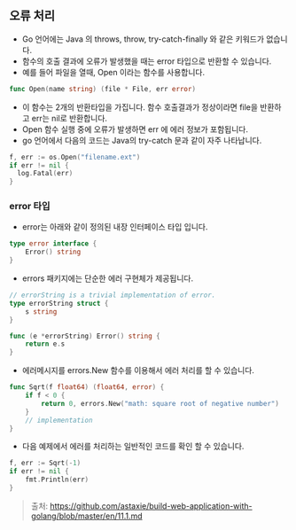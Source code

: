 


## 오류 처리
* Go 언어에는 Java 의 throws, throw, try-catch-finally 와 같은 키워드가 없습니다.
* 함수의 호출 결과에 오류가 발생했을 때는 error 타입으로 반환할 수 있습니다.
* 예를 들어 파일을 열때, Open 이라는 함수를 사용합니다.
```go
func Open(name string) (file * File, err error)
```
* 이 함수는 2개의 반환타입을 가집니다. 함수 호출결과가 정상이라면 file을 반환하고 err는 nil로 반환합니다.
* Open 함수 실행 중에 오류가 발생하면 err 에 에러 정보가 포함됩니다.
* go 언어에서 다음의 코드는 Java의 try-catch 문과 같이 자주 나타납니다.
```go
f, err := os.Open("filename.ext")
if err != nil {
  log.Fatal(err)
}
```

### error 타입
* error는 아래와 같이 정의된 내장 인터페이스 타입 입니다.
```go
type error interface {
	Error() string
}
```
* errors 패키지에는 단순한 에러 구현체가 제공됩니다. 
```go
// errorString is a trivial implementation of error.
type errorString struct {
	s string
}

func (e *errorString) Error() string {
	return e.s
}
```
* 에러메시지를 errors.New 함수를 이용해서 에러 처리를 할 수 있습니다. 
```go
func Sqrt(f float64) (float64, error) {
	if f < 0 {
		return 0, errors.New("math: square root of negative number")
	}
	// implementation
}
```
* 다음 예제에서 에러를 처리하는 일반적인 코드를 확인 할 수 있습니다. 
```go
f, err := Sqrt(-1)
if err != nil {
    fmt.Println(err)
}
```


> 출처: https://github.com/astaxie/build-web-application-with-golang/blob/master/en/11.1.md


